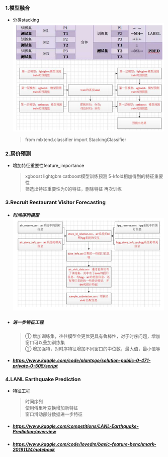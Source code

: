 ### 1.模型融合
+   分类stacking ![图1](stacking.PNG)
    >  from mlxtend.classifier import StackingClassifier
### 2.房价预测
+   增加特征重要性feature_importance   
	> xgboost lightgbm catboost模型训练预测
	> 5-kfold相加得到的特征重要性    
	> 筛选出特征重要性为0的特征，删除特征
	> 再次训练
### 3.Recruit Restaurant Visitor Forecasting
+	##### 时间序列模型 ![图2](流程图.PNG)
+   ##### 进一步特征工程
    > ① 增加训练集，往往模型会更优更具有鲁棒性，对于时序问题，增加窗口可以叠加训练集       
	> ② 增加强特，对时序特征增加不同窗口的中位数，最大值，最小值等
+   ##### https://www.kaggle.com/code/plantsgo/solution-public-0-471-private-0-505/script

### 4.LANL Earthquake Prediction    
+	特征工程  
	> 时间序列      
	> 使用傅里叶变换增加新特征   
	> 窗口滑动部分数据进一步特征
+   ##### https://www.kaggle.com/competitions/LANL-Earthquake-Prediction/overview
+   ##### https://www.kaggle.com/code/lovedm/basic-feature-benchmark-20191124/notebook


